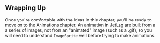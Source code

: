 ## Wrapping Up

Once you're comfortable with the ideas in this chapter, you'll be ready to move
on to the Animations chapter.  An animation in JetLag are built from a a series
of images, not from an "animated" image (such as a .gif), so you will need to
understand `ImageSprite` well before trying to make animations.
